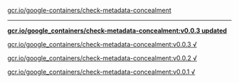 [gcr.io/google-containers/check-metadata-concealment](https://hub.docker.com/r/anjia0532/check-metadata-concealment/tags/) 

----
**[gcr.io/google_containers/check-metadata-concealment:v0.0.3 updated](https://hub.docker.com/r/anjia0532/check-metadata-concealment/tags/)**

[gcr.io/google_containers/check-metadata-concealment:v0.0.3 √](https://hub.docker.com/r/anjia0532/check-metadata-concealment/tags/)

[gcr.io/google_containers/check-metadata-concealment:v0.0.2 √](https://hub.docker.com/r/anjia0532/check-metadata-concealment/tags/)

[gcr.io/google_containers/check-metadata-concealment:v0.0.1 √](https://hub.docker.com/r/anjia0532/check-metadata-concealment/tags/)

